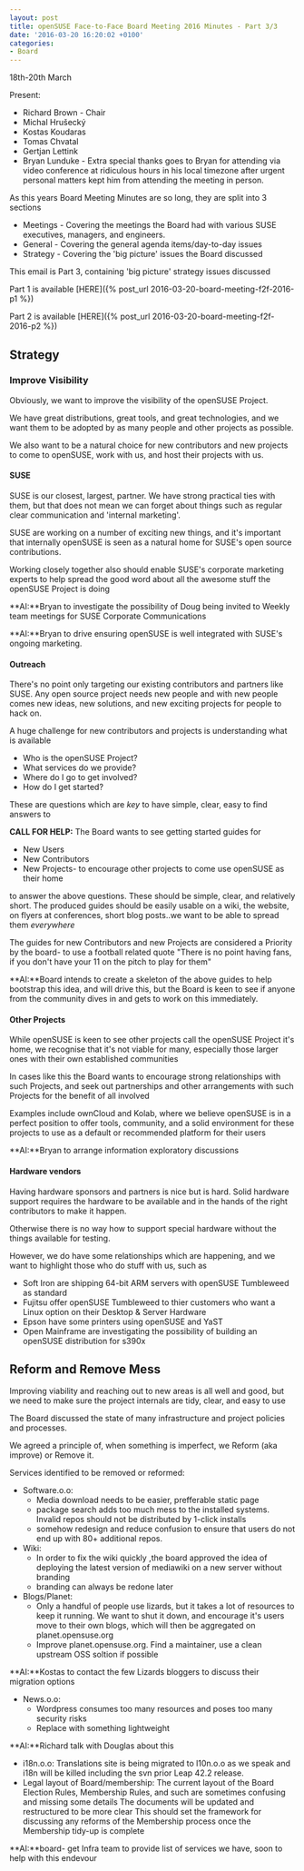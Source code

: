 ```yaml
---
layout: post
title: openSUSE Face-to-Face Board Meeting 2016 Minutes - Part 3/3
date: '2016-03-20 16:20:02 +0100'
categories:
- Board
---
```

18th-20th March

Present:

* Richard Brown - Chair
* Michal Hrušecký
* Kostas Koudaras
* Tomas Chvatal
* Gertjan Lettink
* Bryan Lunduke - Extra special thanks goes to Bryan for attending
via video conference at ridiculous hours in his local timezone after
urgent personal matters kept him from attending the meeting in person.

As this years Board Meeting Minutes are so long, they are split into 3 sections

* Meetings - Covering the meetings the Board had with various SUSE
executives, managers, and engineers.
* General - Covering the general agenda items/day-to-day issues
* Strategy - Covering the 'big picture' issues the Board discussed

This email is Part 3, containing 'big picture' strategy issues discussed

Part 1 is available [HERE]({% post_url 2016-03-20-board-meeting-f2f-2016-p1 %})

Part 2 is available [HERE]({% post_url 2016-03-20-board-meeting-f2f-2016-p2 %})

## Strategy

### Improve Visibility
Obviously, we want to improve the visibility of the openSUSE Project.

We have great distributions, great tools, and great technologies, and
we want them to be adopted by as many people and other projects as
possible.

We also want to be a natural choice for new contributors and new
projects to come to openSUSE, work with us, and host their projects
with us.

#### SUSE
SUSE is our closest, largest, partner. We have strong practical ties
with them, but that does not mean we can forget about things such as
regular clear communication and 'internal marketing'.

SUSE are working on a number of exciting new things, and it's
important that internally openSUSE is seen as a natural home for
SUSE's open source contributions.

Working closely together also should enable SUSE's corporate marketing
experts to help spread the good word about all the awesome stuff the
openSUSE Project is doing

**AI:**Bryan to investigate the possibility of Doug being invited to
Weekly team meetings for SUSE Corporate Communications

**AI:**Bryan to drive ensuring openSUSE is well integrated with SUSE's
ongoing marketing.

#### Outreach
There's no point only targeting our existing contributors and partners
like SUSE. Any open source project needs new people and with new
people comes new ideas, new solutions, and new exciting projects for
people to hack on.

A huge challenge for new contributors and projects is understanding
what is available

- Who is the openSUSE Project?
- What services do we provide?
- Where do I go to get involved?
- How do I get started?
 
These are questions which are _key_ to have simple, clear, easy to
find answers to

**CALL FOR HELP:** The Board wants to see  getting started guides for
  
 - New Users
 - New Contributors
 - New Projects- to encourage other projects to come use openSUSE as
their home

to answer the above questions. These should be simple, clear, and
relatively short. The produced guides should be easily usable on a
wiki, the website, on flyers at conferences, short blog posts..we want
to be able to spread them _everywhere_

The guides for new Contributors and new Projects are considered a
Priority by the board- to use a football related quote "There is no
point having fans, if you don't have your 11 on the pitch to play for
them"

**AI:**Board intends to create a skeleton of the above guides to help
bootstrap this idea, and will drive this, but the Board is keen to see
if anyone from the community dives in and gets to work on this
immediately.

#### Other Projects
While openSUSE is keen to see other projects call the openSUSE Project
it's home, we recognise that it's not viable for many, especially
those larger ones with their own established communities

In cases like this the Board wants to encourage strong relationships
with such Projects, and seek out partnerships and other arrangements
with such Projects for the benefit of all involved

Examples include ownCloud and Kolab, where we believe openSUSE is in a
perfect position to offer tools, community, and a solid environment
for these projects to use as a default or recommended platform for
their users

**AI:**Bryan to arrange information exploratory discussions

#### Hardware vendors
Having hardware sponsors and partners is nice but is hard. Solid
hardware support requires the hardware to be available and in the
hands of the right contributors to make it happen.

Otherwise there is no way how to support special hardware without the
things available for testing.

However, we do have some relationships which are happening, and we
want to highlight those who do stuff with us, such as

- Soft Iron are shipping 64-bit ARM servers with openSUSE Tumbleweed as standard
- Fujitsu offer openSUSE Tumbleweed to thier customers who want a
Linux option on their Desktop & Server Hardware
- Epson have some printers using openSUSE and YaST
- Open Mainframe are investigating the possibility of building an
openSUSE distribution for s390x

## Reform and Remove Mess
Improving viability and reaching out to new areas is all well and
good, but we need to make sure the project internals are tidy, clear,
and easy to use

The Board discussed the state of many infrastructure and project policies
and processes.

We agreed a principle of, when something is imperfect, we Reform (aka
improve) or Remove it.

Services identified to be removed or reformed:

- Software.o.o:
  - Media download needs to be easier, prefferable static page
  - package search adds too much mess to the installed systems.
Invalid repos should not be distributed by 1-click installs
  - somehow redesign and reduce confusion to ensure that users
do not end up with 80+ additional repos.
- Wiki:
  - In order to fix the wiki quickly ,the board approved the
idea of deploying the latest version of mediawiki on a new server
without branding
  - branding can always be redone later
- Blogs/Planet:
  - Only a handful of people use lizards, but it takes a lot of
resources to keep it running. We want to shut it down, and encourage
it's users move to their own blogs, which will then be aggregated on
planet.opensuse.org
  - Improve planet.opensuse.org. Find a maintainer, use a clean
upstream OSS soltion if possible
 
**AI:**Kostas to contact the few Lizards bloggers to discuss
their migration options

- News.o.o:
  - Wordpress consumes too many resources and poses too many
security risks
  - Replace with something lightweight
 
**AI:**Richard talk with Douglas about this

- i18n.o.o: Translations site is being migrated to l10n.o.o as we speak
and i18n will be killed including the svn prior Leap 42.2 release.
- Legal layout of Board/membership:
 The current layout of the Board Election Rules, Membership
Rules, and such are sometimes confusing and missing some details
 The documents will be updated and restructured to be more clear
 This should set the framework for discussing any reforms of
the Membership process once the Membership tidy-up is complete

**AI:**board- get Infra team to provide list of services we have, soon
to help with this endevour

